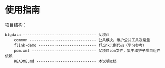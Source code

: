 # 使用指南
项目结构：

    bigdata --------------------------------- 父项目
        common ------------------------------ 公共模块，维护公共工具及常量
        flink-demo -------------------------- flink示例代码（学习参考）
        pom.xml ----------------------------- 父项目pom文件，集中维护子项目组件依赖
        README.md --------------------------- 本说明文档
        
